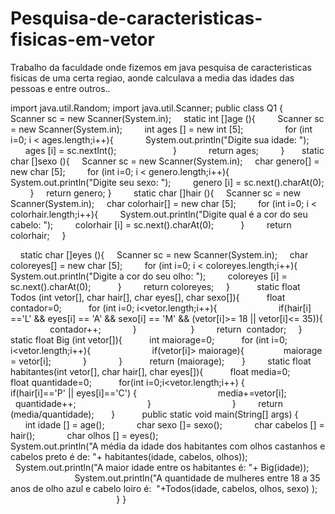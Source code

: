 # Pesquisa-de-caracteristicas-fisicas-em-vetor
Trabalho da faculdade onde fizemos em java  pesquisa de caracteristicas fisicas de uma certa regiao, aonde calculava a media das idades das pessoas e entre outros..

import java.util.Random;
import java.util.Scanner;
public class Q1 {
 
       
    Scanner sc = new Scanner(System.in);
    static int []age (){
        Scanner sc = new Scanner(System.in);
        int ages [] = new int [5];
   
            for (int i=0; i &lt; ages.length;i++){
            System.out.println(&quot;Digite sua idade: &quot;);
            ages [i] = sc.nextInt();
         
            }
            return ages;
        }
 
    static char []sexo (){
    Scanner sc = new Scanner(System.in);
    char genero[] = new char [5];
        for (int i=0; i &lt; genero.length;i++){
        System.out.println(&quot;Digite seu sexo: &quot;);
        genero [i] = sc.next().charAt(0);
   
    }
    return genero;
}
 
 
    static char []hair (){
    Scanner sc = new Scanner(System.in);
    char colorhair[] = new char [5];
        for (int i=0; i &lt; colorhair.length;i++){
        System.out.println(&quot;Digite qual é a cor do seu cabelo: &quot;);
        colorhair [i] = sc.next().charAt(0);
 
        }
        return colorhair;    
}

    static char []eyes (){
    Scanner sc = new Scanner(System.in);
    char coloreyes[] = new char [5];
        for (int i=0; i &lt; coloreyes.length;i++){
        System.out.println(&quot;Digite a cor do seu olho: &quot;);
        coloreyes [i] = sc.next().charAt(0);
 
        }
        return coloreyes;
    }
   
 
    static float Todos (int vetor[], char hair[], char eyes[], char sexo[]){
 
        float contador=0;
 
        for (int i=0; i&lt;vetor.length;i++){
           
            if(hair[i] ==&#39;L&#39; &amp;&amp; eyes[i] == &#39;A&#39; &amp;&amp; sexo[i] == &#39;M&#39; &amp;&amp; (vetor[i]&gt;= 18 ||
vetor[i]&lt;= 35)){
                contador++;
            } 
           
        }
        return  contador;
    }
 
    static float Big (int vetor[]){
 
        int maiorage=0;
 
        for (int i=0; i&lt;vetor.length;i++){
           
            if(vetor[i]&gt; maiorage){
               maiorage = vetor[i];
            }    
        }
 
        return (maiorage);
 
    }
   
    static float habitantes(int vetor[], char hair[], char eyes[]){
 
        float media=0;
        float quantidade=0;
 
        for(int i=0;i&lt;vetor.length;i++) {
           
            if(hair[i]==&#39;P&#39; || eyes[i]==&#39;C&#39;) {
               
                media+=vetor[i];
                quantidade++;
               
            }
           
           
        }
        return (media/quantidade);
 
    }
 
 
   
 
public static void main(String[] args) {
   
            int idade [] = age();
            char sexo []= sexo();
            char cabelos [] = hair();
            char olhos [] = eyes();
           
       
                System.out.println(&quot;A média da idade dos habitantes com olhos castanhos e
cabelos preto é de: &quot;+ habitantes(idade, cabelos, olhos));
               
                System.out.println(&quot;A maior idade entre os habitantes é: &quot;+ Big(idade));
               
                System.out.println(&quot;A quantidade de mulheres entre 18 a 35 anos de olho azul
e cabelo loiro é:  &quot;+Todos(idade, cabelos, olhos, sexo) );
               
                       
     }
}

